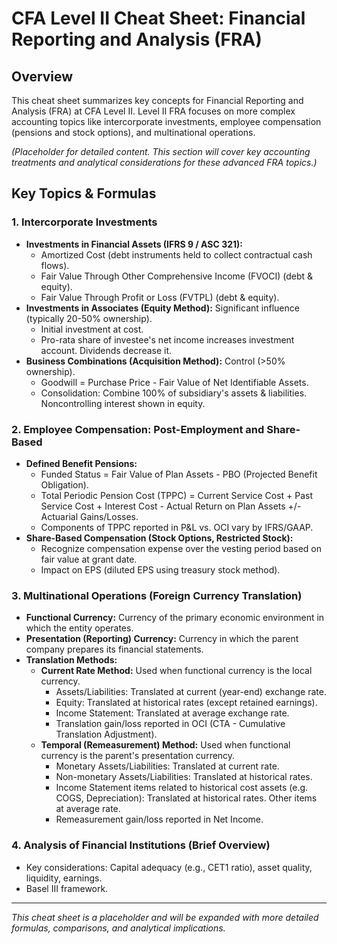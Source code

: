 # CFA Level II Cheat Sheet: Financial Reporting and Analysis (FRA)

## Overview
This cheat sheet summarizes key concepts for Financial Reporting and Analysis (FRA) at CFA Level II. Level II FRA focuses on more complex accounting topics like intercorporate investments, employee compensation (pensions and stock options), and multinational operations.

*(Placeholder for detailed content. This section will cover key accounting treatments and analytical considerations for these advanced FRA topics.)*

## Key Topics & Formulas

### 1. Intercorporate Investments
*   **Investments in Financial Assets (IFRS 9 / ASC 321):**
    *   Amortized Cost (debt instruments held to collect contractual cash flows).
    *   Fair Value Through Other Comprehensive Income (FVOCI) (debt & equity).
    *   Fair Value Through Profit or Loss (FVTPL) (debt & equity).
*   **Investments in Associates (Equity Method):** Significant influence (typically 20-50% ownership).
    *   Initial investment at cost.
    *   Pro-rata share of investee's net income increases investment account. Dividends decrease it.
*   **Business Combinations (Acquisition Method):** Control (>50% ownership).
    *   Goodwill = Purchase Price - Fair Value of Net Identifiable Assets.
    *   Consolidation: Combine 100% of subsidiary's assets & liabilities. Noncontrolling interest shown in equity.

### 2. Employee Compensation: Post-Employment and Share-Based
*   **Defined Benefit Pensions:**
    *   Funded Status = Fair Value of Plan Assets - PBO (Projected Benefit Obligation).
    *   Total Periodic Pension Cost (TPPC) = Current Service Cost + Past Service Cost + Interest Cost - Actual Return on Plan Assets +/- Actuarial Gains/Losses.
    *   Components of TPPC reported in P&L vs. OCI vary by IFRS/GAAP.
*   **Share-Based Compensation (Stock Options, Restricted Stock):**
    *   Recognize compensation expense over the vesting period based on fair value at grant date.
    *   Impact on EPS (diluted EPS using treasury stock method).

### 3. Multinational Operations (Foreign Currency Translation)
*   **Functional Currency:** Currency of the primary economic environment in which the entity operates.
*   **Presentation (Reporting) Currency:** Currency in which the parent company prepares its financial statements.
*   **Translation Methods:**
    *   **Current Rate Method:** Used when functional currency is the local currency.
        *   Assets/Liabilities: Translated at current (year-end) exchange rate.
        *   Equity: Translated at historical rates (except retained earnings).
        *   Income Statement: Translated at average exchange rate.
        *   Translation gain/loss reported in OCI (CTA - Cumulative Translation Adjustment).
    *   **Temporal (Remeasurement) Method:** Used when functional currency is the parent's presentation currency.
        *   Monetary Assets/Liabilities: Translated at current rate.
        *   Non-monetary Assets/Liabilities: Translated at historical rates.
        *   Income Statement items related to historical cost assets (e.g. COGS, Depreciation): Translated at historical rates. Other items at average rate.
        *   Remeasurement gain/loss reported in Net Income.

### 4. Analysis of Financial Institutions (Brief Overview)
*   Key considerations: Capital adequacy (e.g., CET1 ratio), asset quality, liquidity, earnings.
*   Basel III framework.

---

*This cheat sheet is a placeholder and will be expanded with more detailed formulas, comparisons, and analytical implications.*
